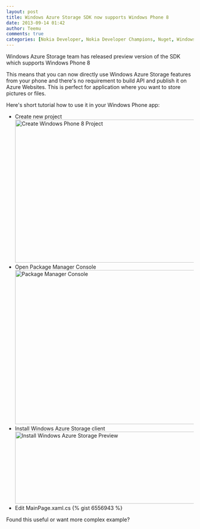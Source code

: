 ```yaml
---
layout: post
title: Windows Azure Storage SDK now supports Windows Phone 8
date: 2013-09-14 01:42
author: Teemu
comments: true
categories: [Nokia Developer, Nokia Developer Champions, Nuget, Windows Azure Storage, Windows Phone 8]
---
```

Windows Azure Storage team has released preview version of the SDK which supports Windows Phone 8

<!--more-->

This means that you can now directly use Windows Azure Storage features from your phone and there's no requirement to build API and publish it on Azure Websites. This is perfect for application where you want to store pictures or files.

Here's short tutorial how to use it in your Windows Phone app:
<ul>
	<li>Create new project
<a href="https://res.cloudinary.com/tapanila-net/image/upload/v1388360458/Create-Windows-Phone-8-Project_gc88b6.png"><img class="alignnone  wp-image-4091" alt="Create Windows Phone 8 Project" src="https://res.cloudinary.com/tapanila-net/image/upload/c_scale,q_100,w_601/v1388360458/Create-Windows-Phone-8-Project_gc88b6.png" width="601" height="383" /></a></li>
	<li>Open Package Manager Console
<a href="https://res.cloudinary.com/tapanila-net/image/upload/v1388360457/Package-Manager-Console_flviju.png"><img class="alignnone size-full wp-image-4101" alt="Package Manager Console" src="https://res.cloudinary.com/tapanila-net/image/upload/c_scale,q_100,w_600/v1388360457/Package-Manager-Console_flviju.png" width="600" height="413" /></a></li>
	<li>Install Windows Azure Storage client
<a href="https://res.cloudinary.com/tapanila-net/image/upload/v1388360456/Install-Windows-Azure-Storage-Preview_ebfvzu.png"><img class="alignnone size-full wp-image-4111" alt="Install Windows Azure Storage Preview" src="https://res.cloudinary.com/tapanila-net/image/upload/c_scale,q_100,w_600/v1388360456/Install-Windows-Azure-Storage-Preview_ebfvzu.png" width="600" height="193" /></a></li>
	<li>Edit MainPage.xaml.cs
{% gist 6556943 %}</li>
</ul>
Found this useful or want more complex example?
